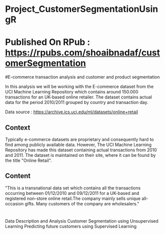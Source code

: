 # Project_CustomerSegmentationUsingR
# Published On RPub : https://rpubs.com/shoaibnadaf/customerSegmentation
#E-commerce transaction analysis and customer and product segmentation

In this analysis we will be working with the E-commerce dataset from the UCI Machine Learning Repository which contains around 150.000 transactions for an UK-based online retailer. The dataset contains actual data for the period 2010/2011 grouped by country and transaction day.

Data source :  https://archive.ics.uci.edu/ml/datasets/online+retail

## Context
Typically e-commerce datasets are proprietary and consequently hard to find among publicly available data. However, The UCI Machine Learning Repository has made this dataset containing actual transactions from 2010 and 2011. The dataset is maintained on their site, where it can be found by the title "Online Retail".

## Content
"This is a transnational data set which contains all the transactions occurring between 01/12/2010 and 09/12/2011 for a UK-based and registered non-store online retail.The company mainly sells unique all-occasion gifts. Many customers of the company are wholesalers."

# 
Data Description and Analysis
Customer Segmentation using Unsupervised Learning
Predicting future customers using Supervised Learning
